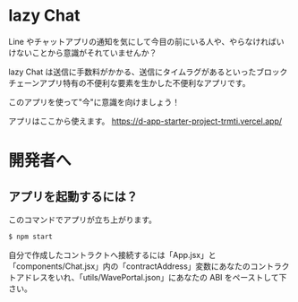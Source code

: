 # lazy Chat

Line やチャットアプリの通知を気にして今目の前にいる人や、やらなければいけないことから意識がそれていませんか？

lazy Chat は送信に手数料がかかる、送信にタイムラグがあるといったブロックチェーンアプリ特有の不便利な要素を生かした不便利なアプリです。

このアプリを使って"今"に意識を向けましょう！

アプリはここから使えます。
https://d-app-starter-project-trmti.vercel.app/

# 開発者へ

## アプリを起動するには？

このコマンドでアプリが立ち上がります。

```bash
$ npm start
```

自分で作成したコントラクトへ接続するには「App.jsx」と「components/Chat.jsx」内の「contractAddress」変数にあなたのコントラクトアドレスをいれ、「utils/WavePortal.json」にあなたの ABI をペーストして下さい。
